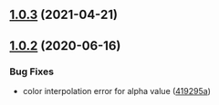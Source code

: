 ## [1.0.3](https://github.com/parksben/create-conical-gradient/compare/1.0.2...v1.0.3) (2021-04-21)



## [1.0.2](https://github.com/parksben/create-conical-gradient/compare/419295a7e98d1f5fb3d382b0b2236f4aa05d3de3...1.0.2) (2020-06-16)


### Bug Fixes

* color interpolation error for alpha value ([419295a](https://github.com/parksben/create-conical-gradient/commit/419295a7e98d1f5fb3d382b0b2236f4aa05d3de3))




